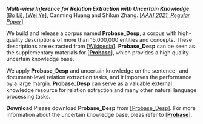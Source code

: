 
***Multi-view Inference for Relation Extraction with Uncertain Knowledge***.
[[Bo Li]](https://deepblue666.github.io/), [[Wei Ye]](https://se.pku.edu.cn/kcl/weiye/), Canming Huang and Shikun Zhang. [[*AAAI 2021, Regular Paper*]](https://arxiv.org/abs/2104.13579)


We build and release a corpus named **Probase_Desp**, a corpus with high-quality descriptions of more than 15,000,000 entities and concepts. These descriptions are extracted from [[Wikipedia]](https://www.wikipedia.org/). **Probase_Desp** can be seen as the supplementary materials for [[**Probase**]](https://www.microsoft.com/en-us/research/project/probase/), which provides a high quality uncertain knowledge base.

We apply **Probase_Desp** and uncertain knowledge on the sentence- and document-level relation extraction tasks, and it imporves the performance by a large margin. **Probase_Desp** can serve as a valuable external knowledge resource for relation extraction and many other natural language processing tasks.


**Download**
Please download **Probase_Desp** from [[Probase_Desp]](https://drive.google.com/drive/folders/1gYl-vx4lCBf_522g3h4krPrt0ciXKAp2?usp=sharing). For more information about the uncertain knowledge base, pleas refer to [[**Probase**]](https://www.microsoft.com/en-us/research/project/probase/).

